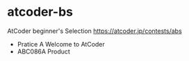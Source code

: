 # atcoder-bs

AtCoder beginner's Selection https://atcoder.jp/contests/abs

- Pratice A Welcome to AtCoder
- ABC086A Product

